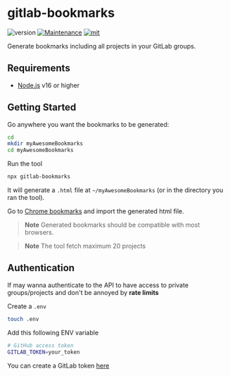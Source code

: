 # gitlab-bookmarks

![version](https://img.shields.io/badge/dynamic/json.svg?style=for-the-badge&url=https://raw.githubusercontent.com/PierreDemailly/gitlab-bookmarks/main/package.json&query=$.version&label=Version)
[![Maintenance](https://img.shields.io/badge/Maintained%3F-yes-green.svg?style=for-the-badge)](https://github.com/PierreDemailly/gitlab-bookmarks/graphs/commit-activity)
[![mit](https://img.shields.io/github/license/PierreDemailly/gitlab-bookmarks?style=for-the-badge)](https://github.com/PierreDemailly/gitlab-bookmarks/blob/main/LICENSE)

Generate bookmarks including all projects in your GitLab groups.

## Requirements
- [Node.js](https://nodejs.org/en/) v16 or higher

## Getting Started

Go anywhere you want the bookmarks to be generated:

```bash
cd
mkdir myAwesomeBookmarks
cd myAwesomeBookmarks
```

Run the tool

```bash
npx gitlab-bookmarks
```

It will generate a `.html` file at `~/myAwesomeBookmarks` (or in the directory you ran the tool).

Go to [Chrome bookmarks](chrome://bookmarks/) and import the generated html file.

> **Note** Generated bookmarks should be compatible with most browsers.

> **Note** The tool fetch maximum 20 projects

## Authentication

If may wanna authenticate to the API to have access to private groups/projects and don't be annoyed by **rate limits**

Create a `.env`

```bash
touch .env
```

Add this following ENV variable

```bash
# GitHub access token
GITLAB_TOKEN=your_token
```
You can create a GitLab token [here](https://gitlab.com/-/profile/personal_access_tokens)
